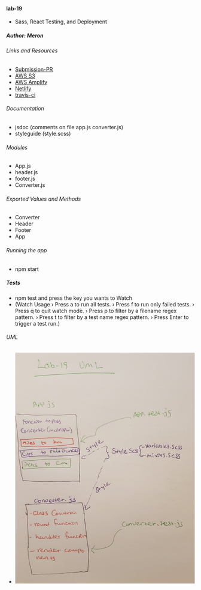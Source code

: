 #### lab-19
* Sass, React Testing, and Deployment

##### Author: Meron
###### Links and Resources
* [Submission-PR](https://github.com/malemu17/lab19-aws/pull/1)
* [AWS S3](http://lab-19-first.s3-website-us-east-1.amazonaws.com/)
* [AWS Amplify](https://master.d3jrske69xscwu.amplifyapp.com/)
* [Netlify](https://elastic-blackwell-d6ccac.netlify.com/)
* [travis-ci](https://travis-ci.com/meron-401n14/lab-19/builds/141515822)

###### Documentation

* jsdoc (comments on file app.js converter.js)
* styleguide (style.scss)


###### Modules
 * App.js
 * header.js
 * footer.js
 * Converter.js
 
###### Exported Values and Methods
 * Converter
 * Header
 * Footer
 * App

###### Running the app
* npm start

##### Tests
* npm test  and press the key you wants to Watch
 * (Watch Usage
  › Press a to run all tests.
  › Press f to run only failed tests.
  › Press q to quit watch mode.
  › Press p to filter by a filename regex pattern.
  › Press t to filter by a test name regex pattern.
  › Press Enter to trigger a test run.)

###### UML
 * ![UML](lab-19.jpg)




